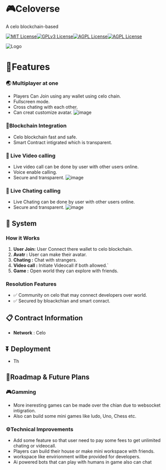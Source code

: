 
# 🎮Celoverse
A celo blockchain-based 




[![MIT License](https://img.shields.io/badge/Celo-Metaverse-green.svg)](https://choosealicense.com/licenses/mit/)[![GPLv3 License](https://img.shields.io/badge/Node.js-Solidity-red.svg)](https://opensource.org/licenses/)[![AGPL License](https://img.shields.io/badge/Contract-Celoverse-blue.svg)](http://www.gnu.org/licenses/agpl-3.0)[![AGPL License](https://img.shields.io/badge/Blockchain-Celoverse-pink.svg)](http://www.gnu.org/licenses/agpl-3.0)


![Logo]([https://dev-to-uploads.s3.amazonaws.com/uploads/](https://github.com/jishusardar/celo-verse/blob/main/public/Demo/Celoverse-logo.png)
) 



# 🤖Features

### 🌏 Multiplayer at one 
- Players Can Join using any wallet using celo chain.
- Fullscreen mode.
- Cross chating with each other.
- Can creat customize avatar.
![image](
) 

### 🔐Blockchain Integration
- Celo blockchain fast and safe.
- Smart Contract intigrated which is transparent.

### 🎥 Live Video calling
- Live video call can be done by user with other users online.
- Voice enable calling.
- Secure and transparent.
![image](https://dev-to-uploads.s3.amazonaws.com/uploads/
) 
### 📲 Live Chating calling
- Live Chating can be done by user with other users online.
- Secure and transparent.
![image](https://dev-to-uploads.s3.amazonaws.com/uploads/
) 
## 🎯 System
### How it Works
 1. **User Join:** User Connect there wallet to celo blockchain.
 2. **Avatr :** User can make their avatar.
 3. **Chating :** Chat with strangers.
 4. **Video call :** Initiate Videocall if both allowed.`
 5. **Game :** Open world they can explore with friends.
### Resolution Features
- ✅ Community on celo that may connect developers over world.
- ✅ Secured by bloackchian and smart conract.
## 📋 Contract Information
- **Network** : Celo
## ⏬ Deployment
 - Th

## 🎯Roadmap & Future Plans

### 🎮Gamming 
- More ineresting games can be made over the chian due to websocket intigration.
- Also can build some mini games like ludo, Uno, Chess etc.

### ⚙️Technical Improvements 
 - Add some feature so that user need to pay some fees to get unlimited chating or videocall.
 - Players can build their house or make mini workspace with friends.
 - workspace like envirionment willbe provided for developers.
 - Ai powered bots that can play with humans in game also can chat 
